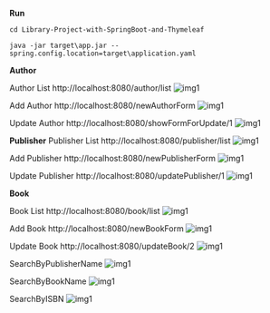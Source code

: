 **Run**
```
cd Library-Project-with-SpringBoot-and-Thymeleaf

java -jar target\app.jar --spring.config.location=target\application.yaml
```
**Author**

Author List
http://localhost:8080/author/list
![img1](images/author-1.bmp)

Add Author 
http://localhost:8080/newAuthorForm
![img1](images/author-2.bmp)

Update Author 
http://localhost:8080/showFormForUpdate/1
![img1](images/author-3.bmp)

**Publisher**
Publisher List
http://localhost:8080/publisher/list
![img1](images/publisher-1.bmp)

Add Publisher 
http://localhost:8080/newPublisherForm
![img1](images/publisher-3.bmp)

Update Publisher 
http://localhost:8080/updatePublisher/1
![img1](images/publisher-2.bmp)

**Book**

Book List
http://localhost:8080/book/list
![img1](images/book-1.bmp)

Add Book 
http://localhost:8080/newBookForm
![img1](images/book-2.bmp)

Update Book
http://localhost:8080/updateBook/2
![img1](images/book-3.bmp)

SearchByPublisherName
![img1](images/book-4.bmp)

SearchByBookName
![img1](images/book-5.bmp)

SearchByISBN
![img1](images/book-6.bmp)